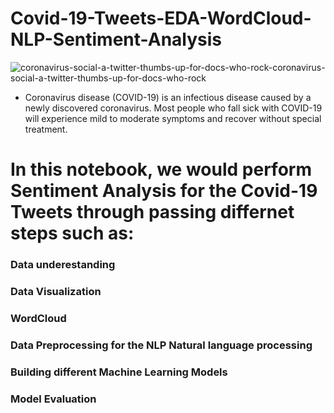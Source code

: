 # Covid-19-Tweets-EDA-WordCloud-NLP-Sentiment-Analysis

![coronavirus-social-a-twitter-thumbs-up-for-docs-who-rock-coronavirus-social-a-twitter-thumbs-up-for-docs-who-rock](https://user-images.githubusercontent.com/57557590/106396976-6586db80-6420-11eb-8544-1bfce31f9f06.jpg)

* Coronavirus disease (COVID-19) is an infectious disease caused by a newly discovered coronavirus. Most people who fall sick with COVID-19 will experience mild to moderate symptoms and recover without special treatment.

# In this notebook, we would perform Sentiment Analysis for the Covid-19 Tweets through passing differnet steps such as:

### Data underestanding
### Data Visualization
### WordCloud
### Data Preprocessing for the NLP Natural language processing
### Building different Machine Learning Models
### Model Evaluation
